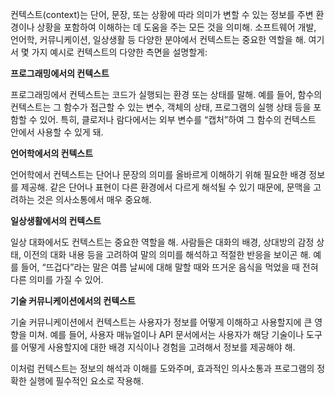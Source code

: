 컨텍스트(context)는 단어, 문장, 또는 상황에 따라 의미가 변할 수 있는 정보를 주변 환경이나 상황을 포함하여 이해하는 데 도움을 주는 모든 것을 의미해. 소프트웨어 개발, 언어학, 커뮤니케이션, 일상생활 등 다양한 분야에서 컨텍스트는 중요한 역할을 해. 여기서 몇 가지 예시로 컨텍스트의 다양한 측면을 설명할게:

  

**프로그래밍에서의 컨텍스트**

프로그래밍에서 컨텍스트는 코드가 실행되는 환경 또는 상태를 말해. 예를 들어, 함수의 컨텍스트는 그 함수가 접근할 수 있는 변수, 객체의 상태, 프로그램의 실행 상태 등을 포함할 수 있어. 특히, 클로저나 람다에서는 외부 변수를 “캡처”하여 그 함수의 컨텍스트 안에서 사용할 수 있게 돼.

  

**언어학에서의 컨텍스트**

언어학에서 컨텍스트는 단어나 문장의 의미를 올바르게 이해하기 위해 필요한 배경 정보를 제공해. 같은 단어나 표현이 다른 환경에서 다르게 해석될 수 있기 때문에, 문맥을 고려하는 것은 의사소통에서 매우 중요해.

  

**일상생활에서의 컨텍스트**

일상 대화에서도 컨텍스트는 중요한 역할을 해. 사람들은 대화의 배경, 상대방의 감정 상태, 이전의 대화 내용 등을 고려하여 말의 의미를 해석하고 적절한 반응을 보이곤 해. 예를 들어, “뜨겁다”라는 말은 여름 날씨에 대해 말할 때와 뜨거운 음식을 먹었을 때 전혀 다른 의미를 가질 수 있어.

  

**기술 커뮤니케이션에서의 컨텍스트**

기술 커뮤니케이션에서 컨텍스트는 사용자가 정보를 어떻게 이해하고 사용할지에 큰 영향을 미쳐. 예를 들어, 사용자 매뉴얼이나 API 문서에서는 사용자가 해당 기술이나 도구를 어떻게 사용할지에 대한 배경 지식이나 경험을 고려해서 정보를 제공해야 해.

  

이처럼 컨텍스트는 정보의 해석과 이해를 도와주며, 효과적인 의사소통과 프로그램의 정확한 실행에 필수적인 요소로 작용해.
